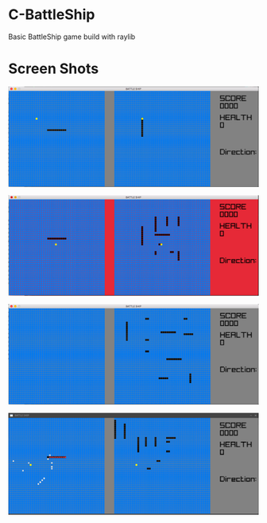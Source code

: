 # C-BattleShip

Basic BattleShip game build with raylib 

# Screen Shots

![unfilled ship graveyard](screenShots/screenshot0.png)

![illegal move](screenShots/screenshot2.png)

![filled ship graveyard](screenShots/screenshot1.png)

![Shooting](screenShots/screenshot3.png)
